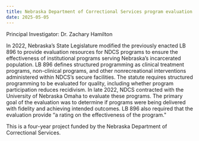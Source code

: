 ```yaml
---
title: Nebraska Department of Correctional Services program evaluation (2022-2026)
date: 2025-05-05
---
```


Principal Investigator: Dr. Zachary Hamilton

<!--more-->

In 2022, Nebraska’s State Legislature modified the previously enacted LB 896 to provide evaluation resources for NDCS programs to ensure the effectiveness of institutional programs serving Nebraska’s incarcerated population. LB 896 defines structured programming as clinical treatment programs, non-clinical programs, and other nonrecreational interventions administered within NDCS’s secure facilities. The statute requires structured programming to be evaluated for quality, including whether program participation reduces recidivism. In late 2022, NDCS contracted with the University of Nebraska Omaha to evaluate these programs. The primary goal of the evaluation was to determine if programs were being delivered with fidelity and achieving intended outcomes. LB 896 also required that the evaluation provide “a rating on the effectiveness of the program."

This is a four-year project funded by the Nebraska Department of Correctional Services.